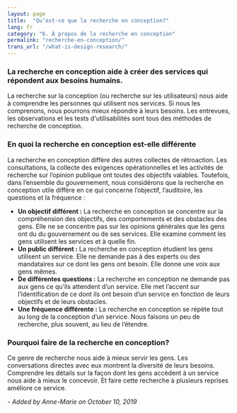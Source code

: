 ```yaml
---
layout: page
title:  "Qu’est-ce que la recherche en conception?"
lang: fr
category: "6. À propos de la recherche en conception"
permalink: "recherche-en-conception/"
trans_url: "/what-is-design-research/"
---
```


### La recherche en conception aide à créer des services qui répondent aux besoins humains.

La recherche sur la conception (ou recherche sur les utilisateurs) nous aide à comprendre les personnes qui utilisent nos services. Si nous les comprenons, nous pourrons mieux répondre à leurs besoins. Les entrevues, les observations et les tests d'utilisabilités sont tous des méthodes de recherche de conception.

### En quoi la recherche en conception est-elle différente
La recherche en conception diffère des autres collectes de rétroaction. Les consultations, la collecte des exigences opérationnelles et les activités de recherche sur l’opinion publique ont toutes des objectifs valables. Toutefois, dans l’ensemble du gouvernement, nous considérons que la recherche en conception utile diffère en ce qui concerne l’objectif, l’auditoire, les questions et la fréquence :
* **Un objectif différent :** La recherche en conception se concentre sur la compréhension des objectifs, des comportements et des obstacles des gens. Elle ne se concentre pas sur les opinions générales que les gens ont du du gouvernement ou de ses services. Elle examine comment les gens utilisent les services et à quelle fin.
* **Un public différent :** La recherche en conception étudient les gens utilisent un service. Elle ne demande pas à des experts ou des mandataires sur ce dont les gens ont besoin. Elle donne une voix aux gens mêmes.
* **De différentes questions :** La recherche en conception ne demande pas aux gens ce qu’ils attendent d’un service. Elle met l’accent sur l’identification de ce dont ils ont besoin d’un service en fonction de leurs objectifs et de leurs obstacles.
* **Une fréquence différente :** La recherche en conception se répète tout au long de la conception d’un service. Nous faisons un peu de recherche, plus souvent, au lieu de l’étendre.

### Pourquoi faire de la recherche en conception?
Ce genre de recherche nous aide à mieux servir les gens. Les conversations directes avec eux montrent la diversité de leurs besoins. Comprendre les détails sur la façon dont les gens accèdent à un service nous aide à mieux le concevoir. Et faire cette recherche à plusieurs reprises améliore ce service.


_- Added by Anne-Marie on October 10, 2019_
